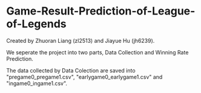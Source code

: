 # Game-Result-Prediction-of-League-of-Legends
Created by Zhuoran Liang (zl2513) and Jiayue Hu (jh6239).

We seperate the project into two parts, Data Collection and Winning Rate Prediction.

The data collected by Data Colection are saved into "pregame0_pregame1.csv", "earlygame0_earlygame1.csv" and "ingame0_ingame1.csv".
